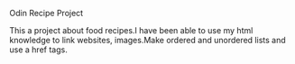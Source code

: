 Odin Recipe Project

This a project about food recipes.I have been able to use my html knowledge to link websites, images.Make ordered and unordered lists and use a href tags.